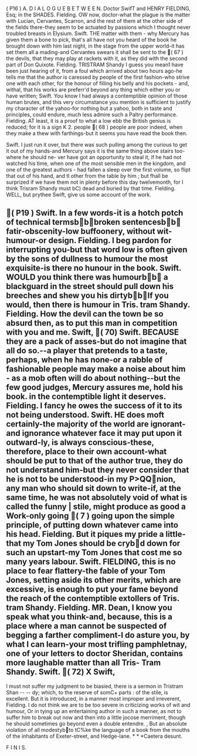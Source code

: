 ( P16 )
A.
D I A L O G U E
B E T W E E N.
Doctor SwifT and HENRY FIELDING, Esq; in the SHADES.
Fielding. OW now, doctor-what the plague is the matter with Lucian, Cervantes, Scarron, and the rest of them at the other side of the fields there-they seem to be actuated by passions which I thought never
troubled breasts in Elysium.
Swift.
THE matter with them - why Mercury has given them a bone to pick, that's all have not you heard of the book he brought down with him last night, in the stage from the upper world-it has set them all a mading-and Cervantes swears it shall be sent to the
( 67 ) the devils, that they may play at rackets with it, as they did with the second part of Don Quixote.
Fielding.
TRISTRAM Shandy I guess you mean1 have been just hearing of it, from a foul which arrived about two hours ago-he tells me that the author is caressed by people of the first fashion-who strive one with each other, for the honour of filling his belly and his pockets - and, withal, that his works are preferr'd beyond any thing which either you or have written;
Swift.
You know I had always a contemptible opinion of those human brutes, and this very circumstance you mention is sufficient to justify my character of the yahoo-for nothing but a yahoo, both in taste and principles, could endure, much less admire such a Paltry performance.
Fielding. AT least, it is a proof to what a low ebb the British genius is reduced; for it is a sign K 2. people
( 68 )
people are poor indeed, when they make a thew with farthings-but it seems you have read the book then.

Swift.
I just run it over, but there was such
pulling among the curious to get it out of my hands-and Mercury says it is the same
thing above stairs too-where he should ne-
ver have got an opportunity to steal it, if he had not watched his time, when one of the most sensible men in the kingdom, and one of the greatest authors - had fallen a sleep over the first volume, so flipt that out of his hand, and tl other from the table by him ; but fhall be surprized if we have them not in plenty before this day twelvemonth, for I think Trisram Shandy must bC) dead and buried by that time.
Fielding.
WELL, but prythee Swift, give us some account of the work.
 
 
( P19 )
Swift.
In a few words-it is a hotch potch of 
technical termsb b broken sentencesb b  fatir-obscenity-low buffoonery, without
wit-humour-or design.
Fielding.
I beg pardon for interrupting you-but that word low is often given by the sons of dullness to humour the most exquisite-is there no hunour in the book.
Swift.
WOULD you think there was humourb b  a blackguard in the street should pull down his breeches and shew you his dirtyb b If you would, then there is humour in Tris.
tram Shandy.
Fielding.
How the devil can the town be so absurd
then, as to put this man in competition with you and me.
Swift,
( 70)
Swift.
BECAUSE they are a pack of asses-but do not imagine that all do so.--a player that pretends to a taste, perhaps, when he has none-or a rabble of fashionable people may make a noise about him - as a mob often will do about nothing--but the few good judges, Mercury assures me, hold his book. in the contemptible light it deserves.
Fielding. I fancy he owes the success of it to its not being understood.
Swift.
HE does moft certainly-the majority of the world are ignorant- and ignorance whatever face it may put upon it outward-ly, is always conscious-these, therefore, place to their own account-what should be put to that of the author true, they do not understand him-but they never consider that he is not to be understood-in my P>Q Qnion, any man who should sit down to write-if, at the same time, he was not absolutely void of what is called the funny | stile, might produce as good a Work-only going
( 7 ) going upon the simple principle, of putting down whatever came into his head.
Fielding.
But it piques my pride a little-that my Tom Jones should be cryb d down for such an upstart-my Tom Jones that cost me so
many years labour.
Swift.
FIELDING, this is no place to fear flattery-the fable of your Tom Jones, setting aside its other merits, which are excessive, is enough to put your fame beyond the reach of the contemptible extollers of Tris. tram Shandy.
Fielding.
MR. Dean, I know you speak what you think-and, because, this is a place where a man cannot be suspected of begging a farther compliment-I do asture you, by what I can learn-your most trifling pamphletnay, one of your letters to doctor Sheridan,
contains more laughable matter than all Tris-
Tram Shandy.
Swift.
( 72) X
Swift, 
-
I must not suffer my judgment to be biasied, there is a sermon in Tristram Shan
-- -- dy; which, to the reserve of somC+ parts : of the stile, is excellent. But it is introduced, in a manner most improper and irreverent,
Fielding. I do not think we are to be too severe in criticizing works of wit and humour, Or in tying up an entertaining author in such a manner, as not to suffer him to break out now and then into a little jocose merriment, though he should sometimes go beyond even a double entendre. , But an absolute violation of all modestyb to tC%ke the language of a book from the mouths of the inhabitants of Exeter-street, and Hedge-lane. * * *Caetera desunt.


F I N I S. 
